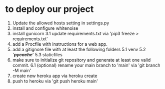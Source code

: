 # to deploy our project

1. Update the allowed hosts setting in settings.py
2. install and configure whitenoise
3. install gunicorn
3.1 update requirements.txt via 'pip3 freeze > requirements.txt'
4. add a Procfile with instructions for a web app.
5. add a gitignore file with at least the following folders
5.1 venv
5.2 '*__pycache__*'
5.3 staticfiles
6. make sure to initialize git repository and generate at least one valid commit.
6.1 (optional) rename your main branch to 'main' via 'git branch -M main'
7. create new heroku app via heroku create
8. push to heroku via 'git push heroku main'